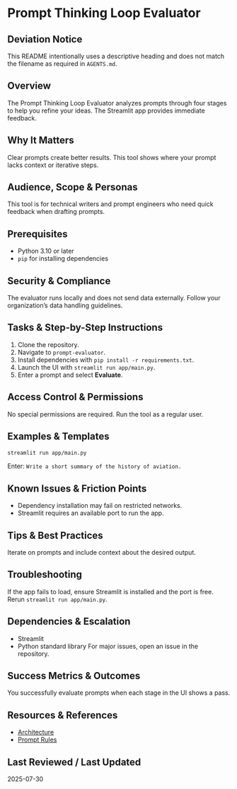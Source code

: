 # Prompt Thinking Loop Evaluator

## Deviation Notice
This README intentionally uses a descriptive heading and does not match the filename as required in `AGENTS.md`.

## Overview
The Prompt Thinking Loop Evaluator analyzes prompts through four stages to help you refine your ideas. The Streamlit app provides immediate feedback.

## Why It Matters
Clear prompts create better results. This tool shows where your prompt lacks context or iterative steps.

## Audience, Scope & Personas
This tool is for technical writers and prompt engineers who need quick feedback when drafting prompts.

## Prerequisites
- Python 3.10 or later
- `pip` for installing dependencies

## Security & Compliance
The evaluator runs locally and does not send data externally. Follow your organization’s data handling guidelines.

## Tasks & Step-by-Step Instructions
1. Clone the repository.
2. Navigate to `prompt-evaluator`.
3. Install dependencies with `pip install -r requirements.txt`.
4. Launch the UI with `streamlit run app/main.py`.
5. Enter a prompt and select **Evaluate**.

## Access Control & Permissions
No special permissions are required. Run the tool as a regular user.

## Examples & Templates
```bash
streamlit run app/main.py
```
Enter: `Write a short summary of the history of aviation.`

## Known Issues & Friction Points
- Dependency installation may fail on restricted networks.
- Streamlit requires an available port to run the app.

## Tips & Best Practices
Iterate on prompts and include context about the desired output.

## Troubleshooting
If the app fails to load, ensure Streamlit is installed and the port is free. Rerun `streamlit run app/main.py`.

## Dependencies & Escalation
- Streamlit
- Python standard library
For major issues, open an issue in the repository.

## Success Metrics & Outcomes
You successfully evaluate prompts when each stage in the UI shows a pass.

## Resources & References
- [Architecture](docs/architecture.md)
- [Prompt Rules](docs/prompt-rules.md)

## Last Reviewed / Last Updated
2025-07-30
